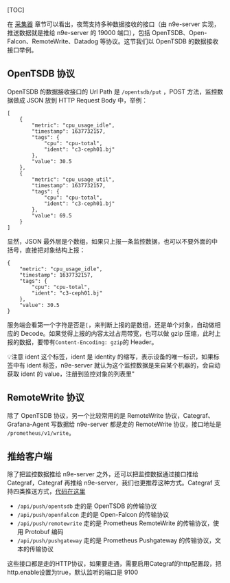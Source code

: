 [TOC]

在 [采集器]($Agent) 章节可以看出，夜莺支持多种数据接收的接口（由 n9e-server 实现，推送数据就是推给 n9e-server 的 19000 端口），包括 OpenTSDB、Open-Falcon、RemoteWrite、Datadog 等协议。这节我们以 OpenTSDB 的数据接收接口举例。

OpenTSDB 协议
-----------

OpenTSDB 的数据接收接口的 Url Path 是 `/opentsdb/put` ，POST 方法，监控数据做成 JSON 放到 HTTP Request Body 中，举例：

    [
    	{
    		"metric": "cpu_usage_idle",
    		"timestamp": 1637732157,
    		"tags": {
    			"cpu": "cpu-total",
    			"ident": "c3-ceph01.bj"
    		},
    		"value": 30.5
    	},
    	{
    		"metric": "cpu_usage_util",
    		"timestamp": 1637732157,
    		"tags": {
    			"cpu": "cpu-total",
    			"ident": "c3-ceph01.bj"
    		},
    		"value": 69.5
    	}
    ]


显然，JSON 最外层是个数组，如果只上报一条监控数据，也可以不要外面的中括号，直接把对象结构上报：

    {
    	"metric": "cpu_usage_idle",
    	"timestamp": 1637732157,
    	"tags": {
    		"cpu": "cpu-total",
    		"ident": "c3-ceph01.bj"
    	},
    	"value": 30.5
    }


服务端会看第一个字符是否是`[`，来判断上报的是数组，还是单个对象，自动做相应的 Decode。如果觉得上报的内容太过占用带宽，也可以做 gzip 压缩，此时上报的数据，要带有`Content-Encoding: gzip`的 Header。

💡注意 ident 这个标签，ident 是 identity 的缩写，表示设备的唯一标识，如果标签中有 ident 标签，n9e-server 就认为这个监控数据是来自某个机器的，会自动获取 ident 的 value，注册到监控对象的列表里"

RemoteWrite 协议
--------------

除了 OpenTSDB 协议，另一个比较常用的是 RemoteWrite 协议，Categraf、Grafana-Agent 写数据给 n9e-server 都是走的 RemoteWrite 协议，接口地址是 `/prometheus/v1/write`。

推给客户端
-----

除了把监控数据推给 n9e-server 之外，还可以把监控数据通过接口推给 Categraf，Categraf 再推给 n9e-server，我们也更推荐这种方式。Categraf 支持四类推送方式，[代码在这里](https://github.com/flashcatcloud/categraf/blob/main/api/server.go#L67)

*   `/api/push/opentsdb` 走的是 OpenTSDB 的传输协议
*   `/api/push/openfalcon` 走的是 Open-Falcon 的传输协议
*   `/api/push/remotewrite` 走的是 Prometheus RemoteWrite 的传输协议，使用 Protobuf 编码
*   `/api/push/pushgateway` 走的是 Prometheus Pushgateway 的传输协议，文本的传输协议

这些接口都是走的HTTP协议，如果要走通，需要启用Categraf的http配置段，把http.enable设置为true，默认监听的端口是 9100
